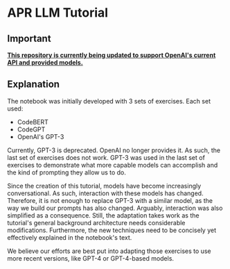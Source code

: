 # APR LLM Tutorial

## Important
<u>**This repository is currently being updated to support OpenAI's current API and provided models.**</u>

## Explanation
The notebook was initially developed with 3 sets of exercises. Each set used:
- CodeBERT
- CodeGPT
- OpenAI's GPT-3

Currently, GPT-3 is deprecated. OpenAI no longer provides it. As such, the last set of exercises does not work. GPT-3 was used in the last set of exercises to demonstrate what more capable models can accomplish and the kind of prompting they allow us to do.

Since the creation of this tutorial, models have become increasingly conversational. As such, interaction with these models has changed. Therefore, it is not enough to replace GPT-3 with a similar model, as the way we build our prompts has also changed. Arguably, interaction was also simplified as a consequence. Still, the adaptation takes work as the tutorial's general background architecture needs considerable modifications. Furthermore, the new techniques need to be concisely yet effectively explained in the notebook's text.

We believe our efforts are best put into adapting those exercises to use more recent versions, like GPT-4 or GPT-4-based models.
